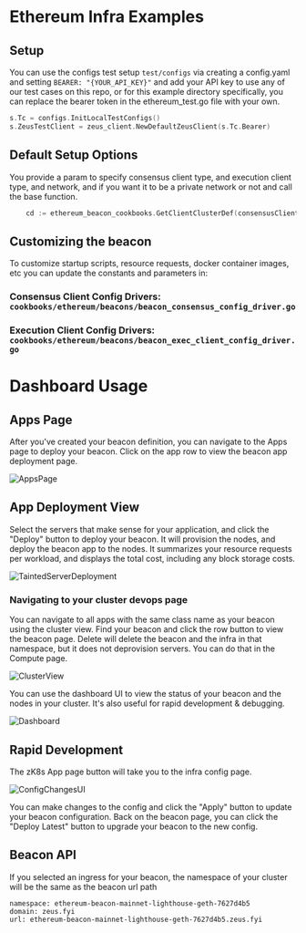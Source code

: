 # Ethereum Infra Examples

## Setup

You can use the configs test setup `test/configs` via creating a config.yaml and setting `BEARER: "{YOUR_API_KEY}"`
and add your API key to use any of our test cases on this repo, or for this example directory specifically,
you can replace the bearer token in the ethereum_test.go file with your own.

```go
s.Tc = configs.InitLocalTestConfigs()
s.ZeusTestClient = zeus_client.NewDefaultZeusClient(s.Tc.Bearer)
```

## Default Setup Options

You provide a param to specify consensus client type, and execution client type, and network, and if
you want it to be a private network or not and call the base function.

```go
    cd := ethereum_beacon_cookbooks.GetClientClusterDef(consensusClient, execClient, network, true)
```
## Customizing the beacon

To customize startup scripts, resource requests, docker container images, etc you can update the constants and
parameters in:

### Consensus Client Config Drivers: `cookbooks/ethereum/beacons/beacon_consensus_config_driver.go`

### Execution Client Config Drivers: `cookbooks/ethereum/beacons/beacon_exec_client_config_driver.go`

# Dashboard Usage

## Apps Page

After you've created your beacon definition, you can navigate to the Apps page to deploy your beacon. Click on the
app row to view the beacon app deployment page.

![AppsPage](https://github.com/zeus-fyi/zeus/assets/17446735/5d0066d0-9e14-4a1b-989f-35ca9f741fd3)

## App Deployment View

Select the servers that make sense for your application, and click the "Deploy" button to deploy your beacon.
It will provision the nodes, and deploy the beacon app to the nodes. It summarizes your resource requests per
workload, and displays the total cost, including any block storage costs.

![TaintedServerDeployment](https://github.com/zeus-fyi/zeus/assets/17446735/dc968bcf-c124-4df0-908e-bc0358b51ddc)

### Navigating to your cluster devops page

You can navigate to all apps with the same class name as your beacon using the cluster view. Find your beacon and click
the row button to view the beacon page. Delete will delete the beacon and the infra in that namespace,
but it does not deprovision servers. You can do that in the Compute page.

![ClusterView](https://github.com/zeus-fyi/zeus/assets/17446735/569f0daa-04dd-457b-a32f-ed57351d1f7b)

You can use the dashboard UI to view the status of your beacon and the nodes in your cluster. It's also useful for
rapid development & debugging.

![Dashboard](https://github.com/zeus-fyi/zeus/assets/17446735/30869445-89b9-4bd6-bf1f-28c8154fd17f)

## Rapid Development

The zK8s App page button will take you to the infra config page.

![ConfigChangesUI](https://github.com/zeus-fyi/zeus/assets/17446735/69aec498-3679-4e74-ab84-acab0c5fb54f)

You can make changes to the config and click the "Apply" button to update your beacon configuration. Back on the beacon
page, you can click the "Deploy Latest" button to upgrade your beacon to the new config.

## Beacon API

If you selected an ingress for your beacon, the namespace of your cluster will be the same as the beacon url path

    namespace: ethereum-beacon-mainnet-lighthouse-geth-7627d4b5
    domain: zeus.fyi
    url: ethereum-beacon-mainnet-lighthouse-geth-7627d4b5.zeus.fyi